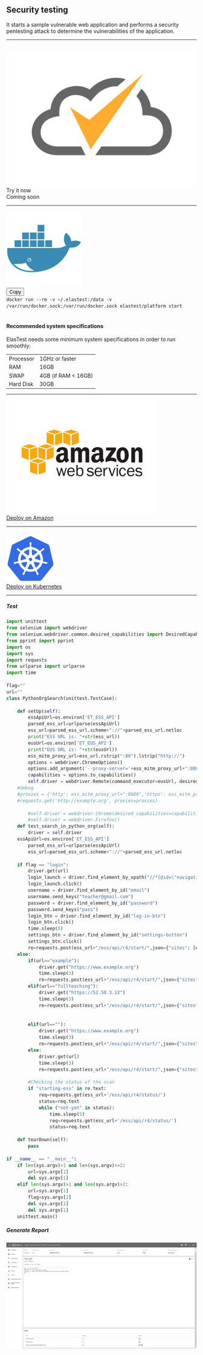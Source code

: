 <div class="range range-xs-left">
<div class="cell-xs-10 cell-lg-6 text-md-left inset-md-right-80 cell-lg-push-1 offset-top-50 offset-lg-top-0">
<h2 id="content" class="h1">Security testing</h2>
<div class="offset-top-30 offset-md-top-30">
</div>
</div>
</div>

<p>It starts a sample vulnerable web application and performs a security pentesting attack to determine the vulnerabilities of the application.</p>

<div class="run-div">
    <hr />
    <div class="row row-run-demo no-margin">
        <div class="col col-md-2 col-sm-4 col-xs-12">
            <img src="/docs/images/logo-dark.png" style="border: none; padding-top: 14px;" alt="" />
        </div>
        <!-- Remove it -->
        <div class="col col-md-8 col-sm-8 col-xs-6">
            <a class="btn btn-xs btn-primary disabled" title="Try it now">Try it now</a>
        </div>
        <div class="col col-md-8 col-sm-8 col-xs-2">
            <span class="text-center"><i class="fas fa-hammer fa-3x"></i>Coming soon</span>
        </div>
        <!--
        <div class="col col-md-10 col-sm-8 col-xs-12">
            <a class="btn btn-xs btn-primary disabled" title="Try it now">Try it now</a>
        </div>
        -->
    </div>
    <hr />
    <div class="row row-run-demo no-margin">
        <div class="col col-md-2 col-sm-4 col-xs-12"><img src="/docs/images/docker.png" style="border: none;" alt="" /></div>
        <div class="col col-md-10 col-sm-8 col-xs-12">
            <div class="row no-margin">
                <div class="col-lg-1 col-md-2 col-sm-2 no-padding">
                    <button id="btn-copy-2" class="btn btn-xs btn-primary" data-toggle="tooltip" data-placement="button"
                    title="Copy to Clipboard">Copy</button>
                </div>
                <div class="col-lg-11 col-md-10 col-sm-10 no-padding">
                    <code id="code-2">docker run --rm -v ~/.elastest:/data -v /var/run/docker.sock:/var/run/docker.sock elastest/platform start</code>
                </div>
                <br/>
                <div class="row no-margin docker-info-div">
                    <div class="col-lg-1 col-md-2 col-sm-2 no-padding docker-info-icon">
                        <i class="fas fa-info-circle"></i>
                    </div>
                    <div class="col-lg-11 col-md-10 col-sm-10 no-padding">
                        <h4 class="small-subtitle">Recommended system specifications</h4>
                        <p>ElasTest needs some minimum system specifications in order to run smoothly:</p>
                        <table>
                            <tr>
                                <td>Processor</td>
                                <td>1GHz or faster</td>
                            </tr>
                            <tr>
                                <td>RAM</td>
                                <td>16GB</td>
                            </tr>
                            <tr>
                                <td>SWAP</td>
                                <td>4GB (if RAM < 16GB)</td>
                            </tr>
                            <tr>
                                <td>Hard Disk</td>
                                <td>30GB</td>
                            </tr>
                        </table>
                    </div>
                </div>
            </div>
        </div>
    </div>
    <hr />
    <div class="row row-run-demo no-margin">
        <div class="col col-md-2 col-sm-4 col-xs-12"><img src="/docs/images/amazonAWS.png" style="border: none;" alt="" /></div>
        <div class="col col-md-10 col-sm-8 col-xs-12">
            <a href="/docs/deploying/aws/" class="btn btn-xs btn-primary" title="Deploy on Amazon">Deploy on Amazon</a>
        </div>
    </div>
    <hr />
    <div class="row row-run-demo no-margin">
        <div class="col col-md-2 col-sm-4 col-xs-12"><img src="/docs/images/kubernetes.png" style="border: none; max-height: 124px; padding-top: 8px;" alt="" /></div>
        <div class="col col-md-10 col-sm-8 col-xs-12">
            <a href="/docs/deploying/kubernetes" class="btn btn-xs btn-primary" data-toggle="tooltip" data-placement="button"
                    title="Deploy on Kubernetes">Deploy on Kubernetes</a>
        </div>
    </div>
    <hr />
</div>

<h5 class="small-subtitle">Test <i class="fab fa-python"></i></h5>

```python
import unittest
from selenium import webdriver
from selenium.webdriver.common.desired_capabilities import DesiredCapabilities
from pprint import pprint
import os
import sys
import requests
from urlparse import urlparse
import time

flag=""
url=""
class PythonOrgSearch(unittest.TestCase):

    def setUp(self):
    	essApiUrl=os.environ['ET_ESS_API']
    	parsed_ess_url=urlparse(essApiUrl)
    	ess_url=parsed_ess_url.scheme+"://"+parsed_ess_url.netloc
    	print("ESS URL is: "+str(ess_url))
    	eusUrl=os.environ['ET_EUS_API']
    	print("EUS URL is: "+str(eusUrl))
    	ess_mitm_proxy_url=ess_url.rstrip(":80").lstrip("http://")
        options = webdriver.ChromeOptions()
        options.add_argument('--proxy-server='+ess_mitm_proxy_url+":8080")
        capabilities = options.to_capabilities()
        self.driver = webdriver.Remote(command_executor=eusUrl, desired_capabilities=capabilities)
	#debug
	#proxies = {'http': ess_mitm_proxy_url+":8080",'https': ess_mitm_proxy_url+":8080"}
	#requests.get('http://example.org', proxies=proxies)

        #self.driver = webdriver.Chrome(desired_capabilities=capabilities)
        #self.driver = webdriver.Firefox()
    def test_search_in_python_org(self):
        driver = self.driver
	essApiUrl=os.environ['ET_ESS_API']
    	parsed_ess_url=urlparse(essApiUrl)
    	ess_url=parsed_ess_url.scheme+"://"+parsed_ess_url.netloc

	if flag == "login":
		driver.get(url)
		login_launch = driver.find_element_by_xpath("//*[@id=\"navigation-bar\"]/div/ul/li[2]/a")
		login_launch.click()
		username = driver.find_element_by_id("email")
		username.send_keys("teacher@gmail.com")
		password = driver.find_element_by_id("password")
		password.send_keys("pass")
		login_btn = driver.find_element_by_id("log-in-btn")
		login_btn.click()
		time.sleep(5)
		settings_btn = driver.find_element_by_id("settings-button")
		settings_btn.click()
		re=requests.post(ess_url+"/ess/api/r4/start/",json={"sites": [url]})
	else:
		if(url=="example"):
			driver.get("https://www.example.org")
			time.sleep(3)
			re=requests.post(ess_url+"/ess/api/r4/start/",json={"sites": ["https://www.example.org"]})
		elif(url=="fullteaching"):
			driver.get("https://52.50.3.12")
			time.sleep(3)
			re=requests.post(ess_url+"/ess/api/r4/start/",json={"sites": ["https://52.50.3.12"]})
		
		
		elif(url==""):					
			driver.get("https://www.example.org")
			time.sleep(3)
			re=requests.post(ess_url+"/ess/api/r4/start/",json={"sites": ["https://www.example.org"]})			
		else:
			driver.get(url)
			time.sleep(3)
			re=requests.post(ess_url+"/ess/api/r4/start/",json={"sites": [url]})	

        #Checking the status of the scan
        if "starting-ess" in re.text:
            req=requests.get(ess_url+'/ess/api/r4/status/')
            status=req.text
            while ("not-yet" in status):
                time.sleep(5)
                req=requests.get(ess_url+'/ess/api/r4/status/')
                status=req.text

    def tearDown(self):
        pass

if __name__ == "__main__":
	if len(sys.argv)>1 and len(sys.argv)<=2:
		url=sys.argv[1]
		del sys.argv[1]
	elif len(sys.argv)>1 and len(sys.argv)>2:
		url=sys.argv[1]
		flag=sys.argv[2]
		del sys.argv[1]
		del sys.argv[1]
	unittest.main()
```

<h5 class="small-subtitle">Generate Report <i class="fas fa-chart-bar"></i></h5>

<div class="docs-gallery inline-block">
    <a data-fancybox="gallery-1" href="/docs/demos/images/security/report.png"><img class="img-responsive img-wellcome" src="/docs/demos/images/security/report.png"/></a>
</div>
